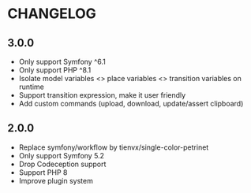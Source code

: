 CHANGELOG
=========

3.0.0
-----

* Only support Symfony ^6.1
* Only support PHP ^8.1
* Isolate model variables <> place variables <> transition variables on runtime
* Support transition expression, make it user friendly
* Add custom commands (upload, download, update/assert clipboard)

2.0.0
-----

* Replace symfony/workflow by tienvx/single-color-petrinet
* Only support Symfony 5.2
* Drop Codeception support
* Support PHP 8
* Improve plugin system
